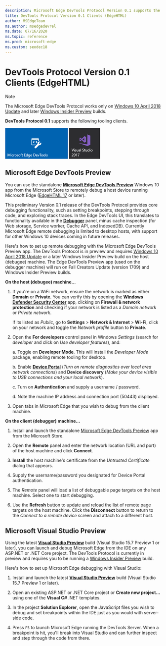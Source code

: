 ```yaml
---
description: Microsoft Edge DevTools Protocol Version 0.1 supports the following tooling clients.
title: DevTools Protocol Version 0.1 Clients (EdgeHTML)
author: MSEdgeTeam
ms.author: msedgedevrel
ms.date: 07/16/2020
ms.topic: reference
ms.prod: microsoft-edge
ms.custom: seodec18
---
```


# DevTools Protocol Version 0.1 Clients (EdgeHTML)  

> [!NOTE]
> The Microsoft Edge DevTools Protocol works only on [Windows 10 April 2018 Update](https://blogs.windows.com/windowsexperience/2018/04/30/how-to-get-the-windows-10-april-2018-update/#5VXkQMU41CJzZPER.97) and later [Windows Insider Preview](https://insider.windows.com/en-us/getting-started/) builds.

**DevTools Protocol 0.1** supports the following tooling clients.

[![Microsoft Edge DevTools Preview](../media/microsoft-edge-devtools.png)](#microsoft-edge-devtools-preview) [![Microsoft Visual Studio 15.7 Preview 2](../media/visual-studio-2017.png)](#microsoft-visual-studio-preview)

## Microsoft Edge DevTools Preview

You can use the standalone [**Microsoft Edge DevTools Preview**](https://www.microsoft.com/store/p/microsoft-edge-devtools-preview/9mzbfrmz0mnj?activetab=pivot%3aoverviewtab) Windows 10 app from the Microsoft Store to remotely debug a host device running Microsoft Edge ([EdgeHTML 17](../../dev-guide.md) or later).

This preliminary Version 0.1 release of the DevTools Protocol provides core debugging functionality, such as setting breakpoints, stepping through code, and exploring stack traces. In the Edge DevTools UI, this translates to functionality available in the [**Debugger**](../../devtools-guide/debugger.md) panel, minus cache inspection (for Web storage, Service worker, Cache API, and IndexedDB). Currently Microsoft Edge remote debugging is limited to desktop hosts, with support for other Windows 10 devices coming in future releases.

Here's how to set up remote debugging with the Microsoft Edge DevTools Preview app. The DevTools Protocol is in preview and requires [Windows 10 April 2018 Update](https://blogs.windows.com/windowsexperience/2018/04/30/how-to-get-the-windows-10-april-2018-update/#5VXkQMU41CJzZPER.97) or a later Windows Insider Preview build on the host (debugee) machine. The Edge DevTools Preview app (used on the debugger machine) will run on Fall Creators Update (version 1709) and Windows Insider Preview builds.

**On the host (debugee) machine...**

1. If you're on a WiFi network, ensure the network is marked as either **Domain** or **Private**. You can verify this by opening the [**Windows Defender Security Center**](/windows/security/threat-protection/windows-defender-security-center/windows-defender-security-center) app, clicking on **Firewall & network protection** and checking if your network is listed as a *Domain network* or *Private network*. 

    If its listed as *Public*, go to **Settings** > **Network & Internet** > **Wi-Fi**, click on your network and toggle the *Network profile* button to **Private**.

2. Open the **For developers** control panel in Windows *Settings* (search for *developer* and click on *Use developer features*), and: 

    a. Toggle on **Developer Mode**. This will install the *Developer Mode* package, enabling remote tooling for desktop.

    b. Enable [**Device Portal**](/windows/uwp/debug-test-perf/device-portal) (*Turn on remote diagnostics over local area network connections*) and **Device discovery** (*Make your device visible to USB connections and your local network*).

    c. Turn on **Authentication** and supply a username / password.

    d. Note the machine IP address and connection port (50443) displayed.

3. Open tabs in Microsoft Edge that you wish to debug from the client machine.

**On the client (debugger) machine...**

1.  Install and launch the standalone [Microsoft Edge DevTools Preview](https://www.microsoft.com/store/p/microsoft-edge-devtools-preview/9mzbfrmz0mnj?activetab=pivot%3aoverviewtab) app from the Microsoft Store.

2. Open the **Remote** panel and enter the network location (URL and port) of the host machine and click **Connect**.

3. **Install** the host machine's certificate from the *Untrusted Certificate* dialog that appears.

4. Supply the username/password you designated for Device Portal authentication.

5. The *Remote* panel will load a list of debuggable page targets on the host machine. Select one to start debugging.

6. Use the **Refresh** button to update and reload the list of remote page targets on the host machine. Click the **Disconnect** button to return to the *Connect to a remote device* screen and attach to a different host.

## Microsoft Visual Studio Preview

Using the latest [**Visual Studio Preview**](https://www.visualstudio.com/vs/preview/) build (Visual Studio 15.7 Preview 1 or later), you can launch and debug Microsoft Edge from the IDE on any ASP.NET or .NET Core project. The DevTools Protocol is currently in preview and requires you to be running a [Windows Insider Preview](https://insider.windows.com/en-us/getting-started/) build.

Here's how to set up Microsoft Edge debugging with Visual Studio:

1.  Install and launch the latest [**Visual Studio Preview**](https://www.visualstudio.com/vs/preview/) build (Visual Studio 15.7 Preview 1 or later).

2. Open an existing ASP.NET or .NET Core project or **Create new project...** using one of the **Visual C#** .NET templates.

3. In the project **Solution Explorer**, open the JavaScript files you wish to debug and set breakpoints within the IDE just as you would with server-side code.

4. Press `F5` to launch Microsoft Edge running the DevTools Server. When a breakpoint is hit, you'll break into Visual Studio and can further inspect and step through the code from there.
